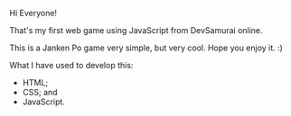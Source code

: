 Hi Everyone!

That's my first web game using JavaScript from DevSamurai online.

This is a Janken Po game very simple, but very cool. Hope you enjoy it. :)

What I have used to develop this:

- HTML;
- CSS; and
- JavaScript.